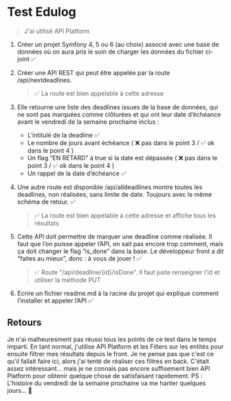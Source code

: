 # Test Edulog

> J'ai utilisé API Platform 

1. Créer un projet Symfony 4, 5 ou 6 (au choix) associé avec une base de données où on aura pris le soin de charger les données du fichier ci-joint ✅

2. Créer une API REST qui peut être appelée par la route /api/nextdeadlines.  
    > ✅ La route est bien appelable à cette adresse


3. Elle retourne une liste des deadlines issues de la base de données, qui ne sont pas marquées comme clôturées et qui ont leur date d’échéance avant le vendredi de la semaine prochaine inclus :
    - L’intitulé de la deadline ✅ 
    - Le nombre de jours avant échéance ( ❌ pas dans le point 3 / ✅ ok dans le point 4  )
    - Un flag “EN RETARD” à true si la date est dépassée ( ❌ pas dans le point 3 / ✅ ok dans le point 4 )
    - Un rappel de la date d’échéance ✅ 

4. Une autre route est disponible /api/alldeadlines montre toutes les deadlines, non réalisées, sans limite de date. Toujours avec le même schéma de retour. ✅ 
    > ✅ La route est bien appelable à cette adresse et affiche tous les résultats


5. Cette API doit permettre de marquer une deadline comme réalisée. Il faut que l’on puisse appeler l’API, on sait pas encore trop comment, mais ça doit changer le flag “is_done” dans la base. Le développeur front a dit “faites au mieux”, donc : à vous de jouer ! ✅ 
    > ✅ Route "/api/deadline/{id}/isDone". Il faut juste renseigner l'id et utiliser la méthode PUT


6. Ecrire un fichier readme.md à la racine du projet qui explique comment l’installer et appeler l’API ✅ 

## Retours
Je n'ai malheuresment pas réussi tous les points de ce test dans le temps imparti. En tant normal, j'utilise API Platform et les Filters sur les entités pour ensuite filtrer mes résultats depuis le front. Je ne pense pas que c'est ce qu'il fallait faire ici, alors j'ai tenté de réaliser ces filtres en back. C'était assez intéressant... mais je ne connais pas encore suffisement bien API Platform pour obtenir quelque chose de satisfaisant rapidement.
PS : L'histoire du vendredi de la semaine prochaine va me hanter quelques jours... 👻

